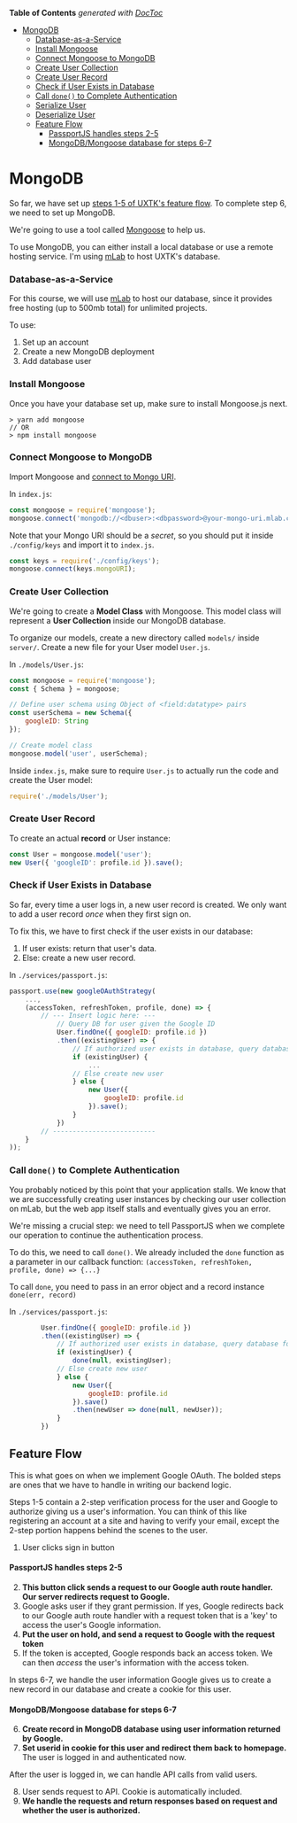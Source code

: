 <!-- START doctoc generated TOC please keep comment here to allow auto update -->
<!-- DON'T EDIT THIS SECTION, INSTEAD RE-RUN doctoc TO UPDATE -->
**Table of Contents**  *generated with [DocToc](https://github.com/thlorenz/doctoc)*

- [MongoDB](#mongodb)
    - [Database-as-a-Service](#database-as-a-service)
    - [Install Mongoose](#install-mongoose)
    - [Connect Mongoose to MongoDB](#connect-mongoose-to-mongodb)
    - [Create User Collection](#create-user-collection)
    - [Create User Record](#create-user-record)
    - [Check if User Exists in Database](#check-if-user-exists-in-database)
    - [Call `done()` to Complete Authentication](#call-done-to-complete-authentication)
    - [Serialize User](#serialize-user)
    - [Deserialize User](#deserialize-user)
  - [Feature Flow](#feature-flow)
      - [PassportJS handles steps 2-5](#passportjs-handles-steps-2-5)
      - [MongoDB/Mongoose database for steps 6-7](#mongodbmongoose-database-for-steps-6-7)

<!-- END doctoc generated TOC please keep comment here to allow auto update -->

# MongoDB

So far, we have set up [steps 1-5 of UXTK's feature flow](#feature-flow). To complete step 6, we need to set up MongoDB. 

We're going to use a tool called [Mongoose](http://mongoosejs.com/docs/) to help us.

To use MongoDB, you can either install a local database or use a remote hosting service. I'm using [mLab](https://mlab.com/) to host UXTK's database. 

### Database-as-a-Service
For this course, we will use [mLab](https://mlab.com/) to host our database, since it provides free hosting (up to 500mb total) for unlimited projects.

To use:
1. Set up an account 
4. Create a new MongoDB deployment
3. Add database user

### Install Mongoose
Once you have your database set up, make sure to install Mongoose.js next.
```
> yarn add mongoose 
// OR
> npm install mongoose
``` 

### Connect Mongoose to MongoDB
Import Mongoose and [connect to Mongo URI](https://docs.mlab.com/connecting/#connect-string).

In `index.js`:
```js
const mongoose = require('mongoose');
mongoose.connect('mongodb://<dbuser>:<dbpassword>@your-mongo-uri.mlab.com')
```

Note that your Mongo URI should be a *secret*, so you should put it inside `./config/keys` and import it to `index.js`.
```js
const keys = require('./config/keys');
mongoose.connect(keys.mongoURI);
```

### Create User Collection
We're going to create a **Model Class** with Mongoose. This model class will represent a **User Collection** inside our MongoDB database.

To organize our models, create a new directory called `models/` inside `server/`. Create a new file for your User model `User.js`.

In `./models/User.js`:
```js
const mongoose = require('mongoose');
const { Schema } = mongoose;

// Define user schema using Object of <field:datatype> pairs
const userSchema = new Schema({
	googleID: String
});

// Create model class
mongoose.model('user', userSchema);
```

Inside `index.js`, make sure to require `User.js` to actually run the code and create the User model:
```js
require('./models/User');
```

### Create User Record
To create an actual **record** or User instance:
```js
const User = mongoose.model('user');
new User({ 'googleID': profile.id }).save();
```

### Check if User Exists in Database 
So far, every time a user logs in, a new user record is created. We only want to add a user record *once* when they first sign on. 

To fix this, we have to first check if the user exists in our database:

1. If user exists: return that user's data.
2. Else: create a new user record.

In `./services/passport.js`:
```js
passport.use(new googleOAuthStrategy(
	...,
	(accessToken, refreshToken, profile, done) => {
		// --- Insert logic here: ---
			// Query DB for user given the Google ID
			User.findOne({ googleID: profile.id })
			.then((existingUser) => {
				// If authorized user exists in database, query database for user's info
				if (existingUser) {
					...
				// Else create new user
				} else { 
					new User({
						googleID: profile.id
					}).save();
				}
			})		
		// --------------------------
	}
));
```

### Call `done()` to Complete Authentication
You probably noticed by this point that your application stalls. We know that we are successfully creating user instances by checking our user collection on mLab, but the web app itself stalls and eventually gives you an error.

We're missing a crucial step: we need to tell PassportJS when we complete our operation to continue the authentication process.

To do this, we need to call `done()`. We already included the `done` function as a parameter in our callback function: `(accessToken, refreshToken, profile, done) => {...}`

To call `done`, you need to pass in an error object and a record instance `done(err, record)`

In `./services/passport.js`:
```js
		User.findOne({ googleID: profile.id })
		.then((existingUser) => {
			// If authorized user exists in database, query database for user's info
			if (existingUser) {
				done(null, existingUser);
			// Else create new user
			} else { 
				new User({
					googleID: profile.id
				}).save()
				.then(newUser => done(null, newUser));
			}
		})		

```

## Feature Flow
This is what goes on when we implement Google OAuth.
The bolded steps are ones that we have to handle in writing our backend logic.

Steps 1-5 contain a 2-step verification process for the user and Google to authorize giving us a user's information. You can think of this like registering an account at a site and having to verify your email, except the 2-step portion happens behind the scenes to the user. 

1. User clicks sign in button

#### PassportJS handles steps 2-5
2. **This button click sends a request to our Google auth route handler. Our server redirects request to Google.**
3. Google asks user if they grant permission. If yes, Google redirects back to our Google auth route handler with a request token that is a 'key' to access the user's Google information.
4. **Put the user on hold, and send a request to Google with the request token**
5. If the token is accepted, Google responds back an access token. We can then *access* the user's information with the access token.

In steps 6-7, we handle the user information Google gives us to create a new record in our database and create a cookie for this user.

#### MongoDB/Mongoose database for steps 6-7
6. **Create record in MongoDB database using user information returned by Google.**
7. **Set userid in cookie for this user and redirect them back to homepage.** The user is logged in and authenticated now.

After the user is logged in, we can handle API calls from valid users.

8. User sends request to API. Cookie is automatically included.
9. **We handle the requests and return responses based on request and whether the user is authorized.**


